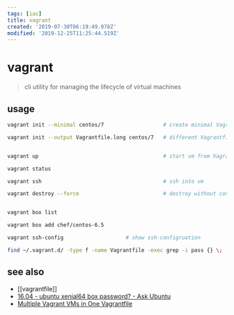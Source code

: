 ```yaml
---
tags: [iac]
title: vagrant
created: '2019-07-30T06:19:49.078Z'
modified: '2019-12-25T11:25:44.519Z'
---
```


# vagrant

> cli utility for managing the lifecycle of virtual machines

## usage
```sh
vagrant init --minimal centos/7                   # create minimal Vagrantfile

vagrant init --output Vagrantfile.long centos/7   # different Vagrantfile


vagrant up                                        # start vm from Vagrantfile

vagrant status

vagrant ssh                                       # ssh into vm

vagrant destroy --force                           # destroy without confirmation


vagrant box list

vagrant box add chef/centos-6.5

vagrant ssh-config                    # show ssh-configruation

find ~/.vagrant.d/ -type f -name Vagrantfile -exec grep -i pass {} \;   # default user and pwd for ubuntu-box
```

## see also
- [[vagrantfile]]
- [16.04 - ubuntu xenial64 box password? - Ask Ubuntu](https://askubuntu.com/questions/832137/ubuntu-xenial64-box-password)
- [Multiple Vagrant VMs in One Vagrantfile](http://www.thisprogrammingthing.com/2015/multiple-vagrant-vms-in-one-vagrantfile/)
